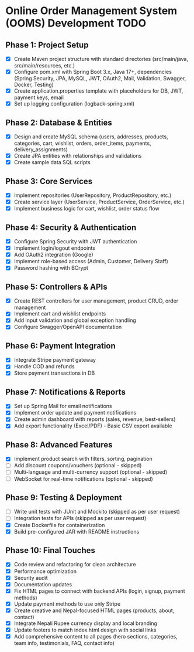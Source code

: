 # Online Order Management System (OOMS) Development TODO

## Phase 1: Project Setup
- [x] Create Maven project structure with standard directories (src/main/java, src/main/resources, etc.)
- [x] Configure pom.xml with Spring Boot 3.x, Java 17+, dependencies (Spring Security, JPA, MySQL, JWT, OAuth2, Mail, Validation, Swagger, Docker, Testing)
- [x] Create application.properties template with placeholders for DB, JWT, payment keys, email
- [x] Set up logging configuration (logback-spring.xml)

## Phase 2: Database & Entities
- [x] Design and create MySQL schema (users, addresses, products, categories, cart, wishlist, orders, order_items, payments, delivery_assignments)
- [x] Create JPA entities with relationships and validations
- [x] Create sample data SQL scripts

## Phase 3: Core Services
- [x] Implement repositories (UserRepository, ProductRepository, etc.)
- [x] Create service layer (UserService, ProductService, OrderService, etc.)
- [x] Implement business logic for cart, wishlist, order status flow

## Phase 4: Security & Authentication
- [x] Configure Spring Security with JWT authentication
- [x] Implement login/logout endpoints
- [x] Add OAuth2 integration (Google)
- [x] Implement role-based access (Admin, Customer, Delivery Staff)
- [x] Password hashing with BCrypt

## Phase 5: Controllers & APIs
- [x] Create REST controllers for user management, product CRUD, order management
- [x] Implement cart and wishlist endpoints
- [x] Add input validation and global exception handling
- [x] Configure Swagger/OpenAPI documentation

## Phase 6: Payment Integration
- [x] Integrate Stripe payment gateway
- [x] Handle COD and refunds
- [x] Store payment transactions in DB

## Phase 7: Notifications & Reports
- [x] Set up Spring Mail for email notifications
- [x] Implement order update and payment notifications
- [x] Create admin dashboard with reports (sales, revenue, best-sellers)
- [x] Add export functionality (Excel/PDF) - Basic CSV export available

## Phase 8: Advanced Features
- [x] Implement product search with filters, sorting, pagination
- [ ] Add discount coupons/vouchers (optional - skipped)
- [ ] Multi-language and multi-currency support (optional - skipped)
- [ ] WebSocket for real-time notifications (optional - skipped)

## Phase 9: Testing & Deployment
- [ ] Write unit tests with JUnit and Mockito (skipped as per user request)
- [ ] Integration tests for APIs (skipped as per user request)
- [x] Create Dockerfile for containerization
- [x] Build pre-configured JAR with README instructions

## Phase 10: Final Touches
- [x] Code review and refactoring for clean architecture
- [x] Performance optimization
- [x] Security audit
- [x] Documentation updates
- [x] Fix HTML pages to connect with backend APIs (login, signup, payment methods)
- [x] Update payment methods to use only Stripe
- [x] Create creative and Nepal-focused HTML pages (products, about, contact)
- [x] Integrate Nepali Rupee currency display and local branding
- [x] Update footers to match index.html design with social links
- [x] Add comprehensive content to all pages (hero sections, categories, team info, testimonials, FAQ, contact info)
